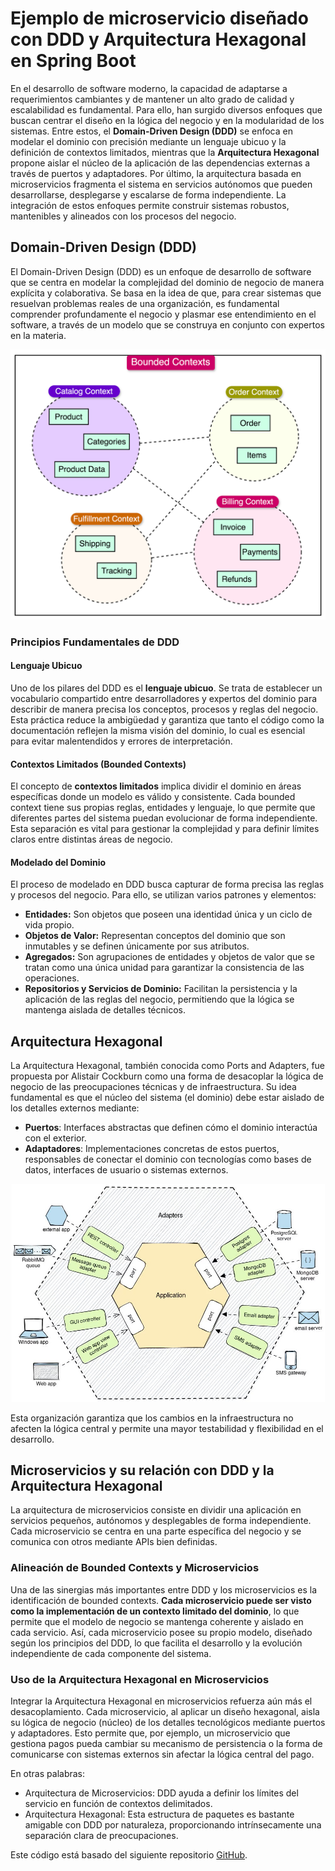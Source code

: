 # Ejemplo de microservicio diseñado con DDD y Arquitectura Hexagonal en Spring Boot

En el desarrollo de software moderno, la capacidad de adaptarse a requerimientos cambiantes y de mantener un alto grado
de calidad y escalabilidad es fundamental. Para ello, han surgido diversos enfoques que buscan centrar el diseño en la
lógica del negocio y en la modularidad de los sistemas. Entre estos, el **Domain-Driven Design (DDD)** se enfoca en
modelar
el dominio con precisión mediante un lenguaje ubicuo y la definición de contextos limitados, mientras que la
**Arquitectura Hexagonal** propone aislar el núcleo de la aplicación de las dependencias externas a través de puertos y
adaptadores. Por último, la arquitectura basada en microservicios fragmenta el sistema en servicios autónomos que pueden
desarrollarse, desplegarse y escalarse de forma independiente. La integración de estos enfoques permite construir
sistemas robustos, mantenibles y alineados con los procesos del negocio.

## Domain-Driven Design (DDD)

El Domain-Driven Design (DDD) es un enfoque de desarrollo de software que se centra en modelar la complejidad del
dominio de negocio de manera explícita y colaborativa. Se basa en la idea de que, para crear sistemas que resuelvan
problemas reales de una organización, es fundamental comprender profundamente el negocio y plasmar ese entendimiento en
el software, a través de un modelo que se construya en conjunto con expertos en la materia.

![ef30af01-d023-4f7c-80d3-ce8d1b4a54db_1600x1373.png](img/ef30af01-d023-4f7c-80d3-ce8d1b4a54db_1600x1373.png)

### Principios Fundamentales de DDD

#### Lenguaje Ubicuo

Uno de los pilares del DDD es el **lenguaje ubicuo**. Se trata de establecer un vocabulario compartido entre
desarrolladores y expertos del dominio para describir de manera precisa los conceptos, procesos y reglas del negocio.
Esta práctica reduce la ambigüedad y garantiza que tanto el código como la documentación reflejen la misma visión del
dominio, lo cual es esencial para evitar malentendidos y errores de interpretación.

#### Contextos Limitados (Bounded Contexts)

El concepto de **contextos limitados** implica dividir el dominio en áreas específicas donde un modelo es válido y
consistente. Cada bounded context tiene sus propias reglas, entidades y lenguaje, lo que permite que diferentes partes
del sistema puedan evolucionar de forma independiente. Esta separación es vital para gestionar la complejidad y para
definir límites claros entre distintas áreas de negocio.

#### Modelado del Dominio

El proceso de modelado en DDD busca capturar de forma precisa las reglas y procesos del negocio. Para ello, se utilizan
varios patrones y elementos:

- **Entidades:** Son objetos que poseen una identidad única y un ciclo de vida propio.
- **Objetos de Valor:** Representan conceptos del dominio que son inmutables y se definen únicamente por sus atributos.
- **Agregados:** Son agrupaciones de entidades y objetos de valor que se tratan como una única unidad para garantizar la
  consistencia de las operaciones.
- **Repositorios y Servicios de Dominio:** Facilitan la persistencia y la aplicación de las reglas del negocio,
  permitiendo que la lógica se mantenga aislada de detalles técnicos.

## Arquitectura Hexagonal

La Arquitectura Hexagonal, también conocida como Ports and Adapters, fue propuesta por Alistair Cockburn como una forma
de desacoplar la lógica de negocio de las preocupaciones técnicas y de infraestructura. Su idea fundamental es que el
núcleo del sistema (el dominio) debe estar aislado de los detalles externos mediante:

- **Puertos**: Interfaces abstractas que definen cómo el dominio interactúa con el exterior.
- **Adaptadores**: Implementaciones concretas de estos puertos, responsables de conectar el dominio con tecnologías como
  bases de datos, interfaces de usuario o sistemas externos.

![hexagonal.jpeg](img/hexagonal.jpeg)

Esta organización garantiza que los cambios en la infraestructura no afecten la lógica central y permite una mayor
testabilidad y flexibilidad en el desarrollo.

## Microservicios y su relación con DDD y la Arquitectura Hexagonal

La arquitectura de microservicios consiste en dividir una aplicación en servicios pequeños, autónomos y desplegables de
forma independiente. Cada microservicio se centra en una parte específica del negocio y se comunica con otros mediante
APIs bien definidas.

### Alineación de Bounded Contexts y Microservicios

Una de las sinergias más importantes entre DDD y los microservicios es la identificación de bounded contexts. **Cada
microservicio puede ser visto como la implementación de un contexto limitado del dominio**, lo que permite que el modelo
de negocio se mantenga coherente y aislado en cada servicio. Así, cada microservicio posee su propio modelo, diseñado
según los principios del DDD, lo que facilita el desarrollo y la evolución independiente de cada componente del sistema.

### Uso de la Arquitectura Hexagonal en Microservicios

Integrar la Arquitectura Hexagonal en microservicios refuerza aún más el desacoplamiento. Cada microservicio, al aplicar
un diseño hexagonal, aisla su lógica de negocio (núcleo) de los detalles tecnológicos mediante puertos y adaptadores.
Esto permite que, por ejemplo, un microservicio que gestiona pagos pueda cambiar su mecanismo de persistencia o la forma
de comunicarse con sistemas externos sin afectar la lógica central del pago.

En otras palabras:

- Arquitectura de Microservicios: DDD ayuda a definir los límites del servicio en función de contextos delimitados.
- Arquitectura Hexagonal: Esta estructura de paquetes es bastante amigable con DDD por naturaleza, proporcionando intrínsecamente una
  separación clara de preocupaciones.

Este código está basado del siguiente repositorio [GitHub](https://github.com/nkchauhan003/order-service/tree/main).